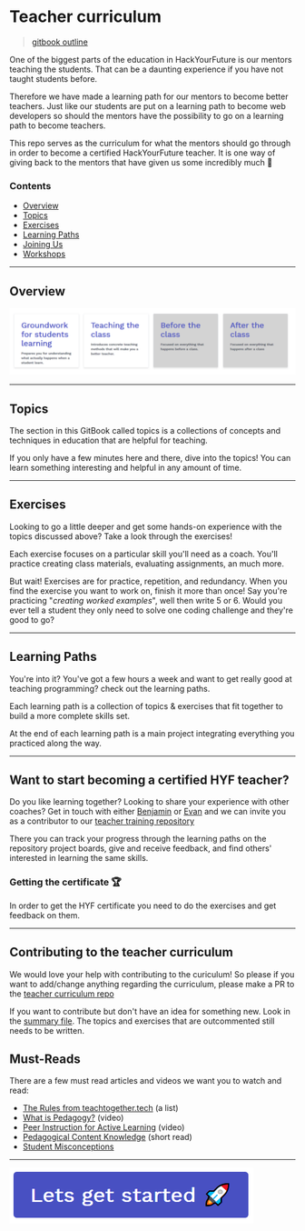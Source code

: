 # Teacher curriculum

> [gitbook outline](https://hyfbe.gitbook.io/teacher-curriculum/)

One of the biggest parts of the education in HackYourFuture is our mentors teaching the students. That can be a daunting experience if you have not taught students before.

Therefore we have made a learning path for our mentors to become better teachers. Just like our students are put on a learning path to become web developers so should the mentors have the possibility to go on a learning path to become teachers.

This repo serves as the curriculum for what the mentors should go through in order to become a certified HackYourFuture teacher. It is one way of giving back to the mentors that have given us some incredibly much 🥇


### Contents

  - [Overview](#overview)
  - [Topics](#topics)
  - [Exercises](#exercises)
  - [Learning Paths](#learning-paths)
  - [Joining Us](#joining-us)
  - [Workshops](#workshops)

---

## Overview

![Learning paths](./assets/learning-paths.PNG)

---

## Topics

The section in this GitBook called topics is a collections of concepts and techniques in education that are helpful for teaching.

If you only have a few minutes here and there, dive into the topics! You can learn something interesting and helpful in any amount of time.

---

## Exercises

Looking to go a little deeper and get some hands-on experience with the topics discussed above?  Take a look through the exercises!

Each exercise focuses on a particular skill you'll need as a coach. You'll practice creating class materials, evaluating assignments, an much more.

But wait! Exercises are for practice, repetition, and redundancy. When you find the exercise you want to work on, finish it more than once! Say you're practicing "_creating worked examples_", well then write 5 or 6.  Would you ever tell a student they only need to solve one coding challenge and they're good to go?

---

## Learning Paths

You're into it? You've got a few hours a week and want to get really good at teaching programming?  check out the learning paths.

Each learning path is a collection of topics & exercises that fit together to build a more complete skills set.

At the end of each learning path is a main project integrating everything you practiced along the way.

---

## Want to start becoming a certified HYF teacher?

Do you like learning together? Looking to share your experience with other coaches? Get in touch with either [Benjamin](mailto:benjami@hackyourfuture.dk) or [Evan](mailto:evan@hackyourfuture.be) and we can invite you as a contributor to our [teacher training repository](https://github.com/HackYourFuture-CPH/teacher-curriculum-exercise-tracker)

There you can track your progress through the learning paths on the repository project boards, give and receive feedback, and find others' interested in learning the same skills.

### Getting the certificate 🏆

In order to get the HYF certificate you need to do the exercises and get feedback on them.

---


<!--
## Workshops

Schedules, slide shows, materials, and guides for running your own in-person workshops using the materials in this repo.

---
-->

## Contributing to the teacher curriculum

We would love your help with contributing to the curiculum! So please if you want to add/change anything regarding the curriculum, please make a PR to the [teacher curriculum repo](https://github.com/HackYourFuture-CPH/teacher-curriculum/)

If you want to contribute but don't have an idea for something new. Look in the [summary file](./SUMMARY.md). The topics and exercises that are outcommented still needs to be written. 

## Must-Reads

There are a few must read articles and videos we want you to watch and read:
- [The Rules from teachtogether.tech](https://teachtogether.tech/#the-rules) (a list)
- [What is Pedagogy?](https://www.youtube.com/watch?v=QcpwEoW1uY8) (video)
- [Peer Instruction for Active Learning](https://www.youtube.com/watch?v=Z9orbxoRofI) (video)
- [Pedagogical Content Knowledge](https://teachtogether.tech/#s:pck) (short read)
- [Student Misconceptions](https://teachtogether.tech/#s:pck-misunderstand)

---
[![Lets get started](./assets/lets-get-started.png)](./learning-paths/groundwork-for-student-learning.md)

